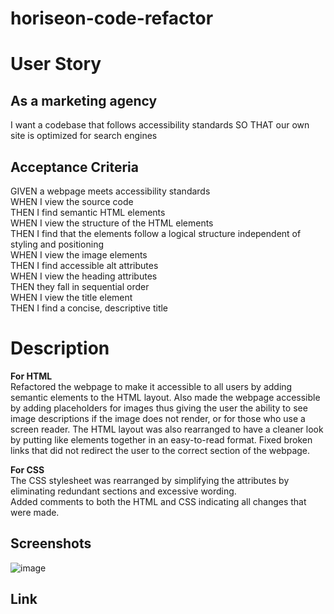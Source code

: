 # horiseon-code-refactor

# User Story

## As a marketing agency
I want a codebase that follows accessibility standards
SO THAT our own site is optimized for search engines

## Acceptance Criteria
GIVEN a webpage meets accessibility standards
<br>
WHEN I view the source code
<br>
THEN I find semantic HTML elements
<br>
WHEN I view the structure of the HTML elements
<br>
THEN I find that the elements follow a logical structure independent of styling and positioning
<br>
WHEN I view the image elements
<br>
THEN I find accessible alt attributes
<br>
WHEN I view the heading attributes
<br>
THEN they fall in sequential order
<br>
WHEN I view the title element
<br>
THEN I find a concise, descriptive title
<br>

# Description 

**For HTML**
<br>
Refactored the webpage to make it accessible to all users by adding semantic elements to the HTML layout. Also made the webpage accessible by adding placeholders for images thus giving the user the ability to see image descriptions if the image does not render, or for those who use a screen reader. The HTML layout was also rearranged to have a cleaner look by putting like elements together in an easy-to-read format. Fixed broken links that did not redirect the user to the correct section of the webpage.

**For CSS**
<br>
The CSS stylesheet was rearranged by simplifying the attributes by eliminating redundant sections and excessive wording. 
<br>
Added comments to both the HTML and CSS indicating all changes that were made.

## Screenshots
![image](https://github.com/Tamerbekir/horiseon-code-refactor/assets/145858725/6f22af6e-d0d5-4a70-95a8-71d0cbdb6a17)

## Link

